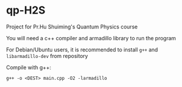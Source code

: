 # qp-H2S
Project for Pr.Hu Shuiming's Quantum Physics course

You will need a c++ compiler and armadillo library to run the program

For Debian/Ubuntu users, it is recommended to install <code>g++</code> and <code>libarmadillo-dev</code> from repository

Compile with g++:

<code>g++ -o \<DEST> main.cpp -O2 -larmadillo</code>
